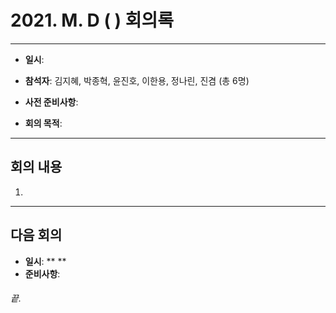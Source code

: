 # 2021. M. D ( ) 회의록  
___
* **일시**: 
* **참석자**: 김지혜, 박종혁, 윤진호, 이한용, 정나린, 진겸 (총 6명)

* **사전 준비사항**:  
* **회의 목적**: 
___
## 회의 내용  

1.

___
## 다음 회의  
* **일시**: ** **  
* **준비사항**: 
  
###### 끝.
